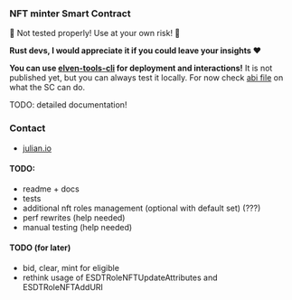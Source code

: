 ### NFT minter Smart Contract 

🚨 Not tested properly! Use at your own risk! 🚨

**Rust devs, I would appreciate it if you could leave your insights ❤️**

**You can use [elven-tools-cli](https://github.com/juliancwirko/elven-tools-cli/tree/development) for deployment and interactions!** It is not published yet, but you can always test it locally. For now check [abi file](https://github.com/juliancwirko/elven-nft-minter-sc/blob/development/output/elven-nft-minter.abi.json) on what the SC can do.

TODO: detailed documentation!

### Contact

- [julian.io](https://www.julian.io/)

#### TODO:
- readme + docs
- tests
- additional nft roles management (optional with default set) (???)
- perf rewrites (help needed)
- manual testing (help needed)

#### TODO (for later)
- bid, clear, mint for eligible
- rethink usage of ESDTRoleNFTUpdateAttributes and ESDTRoleNFTAddURI
